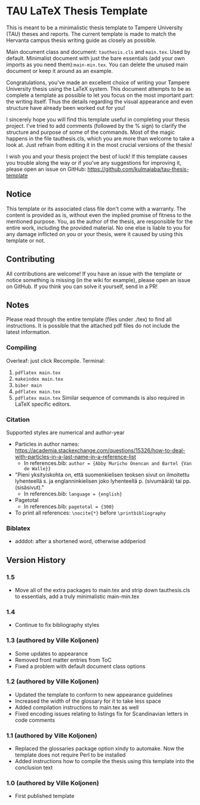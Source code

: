 # TAU LaTeX Thesis Template

This is meant to be a minimalistic thesis template to Tampere University (TAU) theses and reports. The current template is made to match the Hervanta campus thesis writing guide as closely as possible.

Main document class and document: `tauthesis.cls` and `main.tex`. Used by default. Minimalist document with just the bare essentials (add your own imports as you need them):`main-min.tex`. You can delete the unused main document or keep it around as an example.

Congratulations, you've made an excellent choice of writing your Tampere University thesis using the LaTeX system. This document attempts to be as complete a template as possible to let you focus on the most important part: the writing itself. Thus the details regarding the visual appearance and even structure have already been worked out for you!

I sincerely hope you will find this template useful in completing your thesis project. I've tried to add comments (followed by the % sign) to clarify the structure and purpose of some of the commands. Most of the magic happens in the file tauthesis.cls, which you are more than welcome to take a look at. Just refrain from editing it in the most crucial versions of the thesis!

I wish you and your thesis project the best of luck! If this template causes you trouble along the way or if you've any suggestions for improving it, please open an issue on GitHub: https://github.com/kulmajaba/tau-thesis-template

## Notice

This template or its associated class file don't come with a warranty. The content is provided as is, without even the implied promise of fitness to the mentioned purpose. You, as the author of the thesis, are responsible for the entire work, including the provided material. No one else is liable to you for any damage inflicted on you or your thesis, were it caused by using this template or not.

## Contributing

All contributions are welcome! If you have an issue with the template or notice something is missing (in the wiki for example), please open an issue on GitHub. If you think you can solve it yourself, send in a PR!

## Notes

Please read through the entire template (files under ./tex) to find all instructions. It is possible that the attached pdf files do not include the latest information.

### Compiling

Overleaf: just click Recompile.
Terminal:
 1. `pdflatex main.tex`
 2. `makeindex main.tex`
 3. `biber main`
 4. `pdflatex main.tex`
 5. `pdflatex main.tex`
Similar sequence of commands is also required
in LaTeX specific editors.

### Citation

Supported styles are numerical and author-year

- Particles in author names: https://academia.stackexchange.com/questions/15326/how-to-deal-with-particles-in-a-last-name-in-a-reference-list
  - In references.bib: `author = {Abby Muricho Onencan and Bartel {Van de Walle}}`
- "Pieni yksityiskohta on, että suomenkielisen teoksen sivut on ilmoitettu lyhenteellä s. ja englanninkielisen joko lyhenteellä p. (sivumäärä) tai pp. (sisäsivut)."
  - In references.bib: `language = {english}`
- Pagetotal
  - In references.bib: `pagetotal = {300}`
- To print all references: `\nocite{*}` before `\printbibliography`

### Biblatex

- adddot: after a shortened word, otherwise addperiod

## Version History

### 1.5
- Move all of the extra packages to main.tex and strip down tauthesis.cls to essentials, add a truly minimalistic main-min.tex

### 1.4
- Continue to fix bibliography styles

### 1.3 (authored by Ville Koljonen)
- Some updates to appearance
- Removed front matter entries from ToC
- Fixed a problem with default document class options

### 1.2 (authored by Ville Koljonen)
- Updated the template to conform to new appearance guidelines
- Increased the width of the glossary for it to take less space
- Added compilation instructions to main.tex as well
- Fixed encoding issues relating to listings fix for Scandinavian letters in code comments

### 1.1 (authored by Ville Koljonen)
- Replaced the glossaries package option xindy to automake. Now the template does not require Perl to be installed
- Added instructions how to compile the thesis using this template into the conclusion text

### 1.0 (authored by Ville Koljonen)
- First published template

